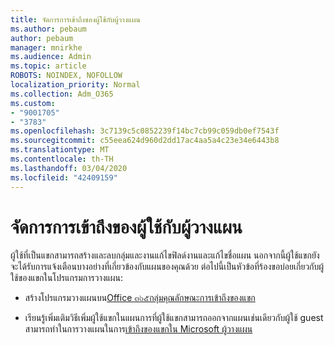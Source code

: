 ```yaml
---
title: จัดการการเข้าถึงของผู้ใช้กับผู้วางแผน
ms.author: pebaum
author: pebaum
manager: mnirkhe
ms.audience: Admin
ms.topic: article
ROBOTS: NOINDEX, NOFOLLOW
localization_priority: Normal
ms.collection: Adm_O365
ms.custom:
- "9001705"
- "3783"
ms.openlocfilehash: 3c7139c5c0852239f14bc7cb99c059db0ef7543f
ms.sourcegitcommit: c55eea624d960d2dd17ac4aa5a4c23e34e6443b8
ms.translationtype: MT
ms.contentlocale: th-TH
ms.lasthandoff: 03/04/2020
ms.locfileid: "42409159"
---
```

# <a name="manage-guest-user-access-to-planner"></a>จัดการการเข้าถึงของผู้ใช้กับผู้วางแผน

ผู้ใช้ที่เป็นแขกสามารถสร้างและลบกลุ่มและงานแก้ไขฟิลด์งานและแก้ไขชื่อแผน นอกจากนี้ผู้ใช้แขกยังจะได้รับการแจ้งเตือนบางอย่างที่เกี่ยวข้องกับแผนของคุณด้วย ต่อไปนี้เป็นหัวข้อที่ร้องขอบ่อยเกี่ยวกับผู้ใช้ของแขกในโปรแกรมการวางแผน:

- สร้างโปรแกรมวางแผนบน[Office ๓๖๕กลุ่มคุณลักษณะการเข้าถึงของแขก](https://support.office.com/article/Adding-guests-to-Office-365-Groups-bfc7a840-868f-4fd6-a390-f347bf51aff6) 

- เรียนรู้เพิ่มเติมวิธีเพิ่มผู้ใช้แขกในแผนการที่ผู้ใช้แขกสามารถออกจากแผนเช่นเดียวกับผู้ใช้ guest สามารถทำในการวางแผนในการ[เข้าถึงของแขกใน Microsoft ผู้วางแผน](https://support.office.com/article/Guest-access-in-Microsoft-Planner-cc5d7f96-dced-4da4-ab62-08c72d9759c6)
